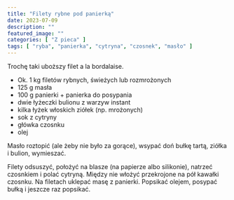 ```yaml
---
title: "Filety rybne pod panierką"
date: 2023-07-09
description: ""
featured_image: ""
categories: [ "Z pieca" ]
tags: [ "ryba", "panierka", "cytryna", "czosnek", "masło" ]
---
```


<!-- Number 51 -->

Trochę taki uboższy filet a la bordalaise. 

<!--more-->

 * Ok. 1 kg filetów rybnych, świeżych lub rozmrożonych
 * 125 g masła
 * 100 g panierki + panierka do posypania
 * dwie łyżeczki bulionu z warzyw instant
 * kilka łyżek włoskich ziółek (np. mrożonych)
 * sok z cytryny
 * główka czosnku
 * olej

Masło roztopić (ale żeby nie było za gorące), wsypać doń bułkę tartą,
ziółka i bulion, wymieszać. 

Filety odsuszyć, położyć na blasze (na papierze albo silikonie), natrzeć
czosnkiem i polać cytryną. Między nie włożyć przekrojone na pół kawałki
czosnku. Na filetach uklepać masę z panierki. Popsikać
olejem, posypać bułką i jeszcze raz popsikać.
